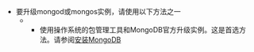 - 要升级mongod或mongos实例，请使用以下方法之一
	- - 使用操作系统的包管理工具和MongoDB官方升级实例。这是首选方法。请参阅[安装MongoDB](https://docs.mongodb.com/manual/installation/)